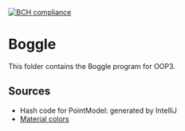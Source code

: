 [![BCH compliance](https://bettercodehub.com/edge/badge/HanzehogeschoolSICT/ITV1D-Louis-Boggle)](https://bettercodehub.com/)

# Boggle

This folder contains the Boggle program for OOP3.

## Sources
* Hash code for PointModel: generated by IntelliJ
* [Material colors](https://material.io/guidelines/style/color.html#color-color-palette)